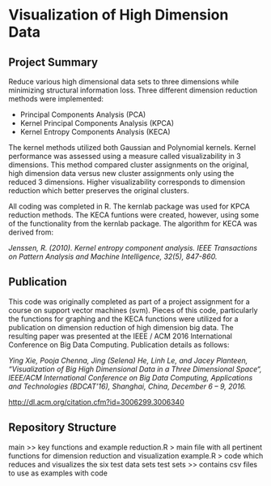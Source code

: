 # Visualization of High Dimension Data

## Project Summary
Reduce various high dimensional data sets to three dimensions while minimizing structural information loss.  Three different dimension reduction methods were implemented:
  - Principal Components Analysis (PCA)
  - Kernel Principal Components Analysis (KPCA)
  - Kernel Entropy Components Analysis (KECA)

The kernel methods utilized both Gaussian and Polynomial kernels.  Kernel performance was assessed using a measure called visualizability in 3 dimensions.  This method compared cluster assignments on the original, high dimension data versus new cluster assignments only using the reduced 3 dimensions.  Higher visualizability corresponds to dimension reduction which better preserves the original clusters.

All coding was completed in R.  The kernlab package was used for KPCA reduction methods.  The KECA funtions were created, however, using some of the functionality from the kernlab package.  The algorithm for KECA was derived from:

_Jenssen, R. (2010).  Kernel entropy component analysis.  IEEE Transactions on Pattern Analysis and Machine Intelligence, 32(5), 847-860._

## Publication
This code was originally completed as part of a project assignment for a course on support vector machines (svm).  Pieces of this code, particularly the functions for graphing and the KECA functions were utilized for a publication on dimension reduction of high dimension big data.  The resulting paper was presented at the IEEE / ACM 2016 International Conference on Big Data Computing.  Publication details as follows:

_Ying Xie, Pooja Chenna, Jing (Selena) He, Linh Le, and Jacey Planteen, “Visualization of Big High Dimensional Data in a Three Dimensional Space“, IEEE/ACM International Conference on Big Data Computing, Applications and Technologies (BDCAT’16), Shanghai, China, December 6 – 9, 2016._

http://dl.acm.org/citation.cfm?id=3006299.3006340

## Repository Structure
main >> key functions and example
  reduction.R > main file with all pertinent functions for dimension reduction and visualization
  example.R > code which reduces and visualizes the six test data sets
test sets >> contains csv files to use as examples with code
